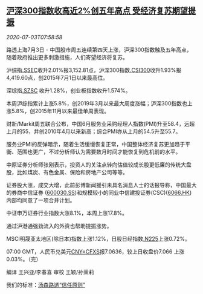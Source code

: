 <!--1593764593000-->
[沪深300指数收高近2%创五年高点 受经济复苏期望提振](https://cn.reuters.com/article/china-stocks-close-0703-fir-idCNKBS2440TH)
------

<div><i>2020-07-03T07:58:58</i></div><div class="StandardArticleBody_body"><p> 路透上海7月3日 - 中国股市周五连续第四天上涨，沪深300指数触及五年高点，随着政府推出更多刺激措施，人们寄望经济将复苏。 </p><p>沪综指<a href="/investing/markets/index?symbol=.SSEC">.SSEC</a>收升2.01%报3,152.81点，沪深300指数<a href="/investing/markets/index?symbol=.CSI300">.CSI300</a>收升1.93%报4,419.60点，创2015年7月1日以来最高位。 </p><p>深综指<a href="/investing/markets/index?symbol=.SZSC">.SZSC</a> 收升1.28%，创业板指数收升1.574%。 </p><p>本周沪综指累计上涨5.8%，创2019年3月以来最大周度涨幅；沪深300指数也上涨5.8%，创2015年11月以来最佳单周表现。 </p><p>财新/Markit周五联合公布，中国6月服务业采购经理人指数(PMI)升至58.4，远超上月的55，并创2010年4月以来新高；综合PMI亦从上月的54.5升至55.7。 </p><p>服务业PMI的反弹暗示，随着生活缓慢恢复正常，中国整体经济复苏更加趋于平衡、范围也更广，不过分析师认为需要数月时间才能恢复到危机前的水平。 </p><p>中原证券分析师张刚表示，投资人的关注点转向估值较成长股更低廉的传统大盘股，比如煤炭、有色金属、保险和房地产公司等等。 </p><p>证券股大涨，成交大增，此前彭博新闻援引未具名消息人士的话报导称，中国最大的券商中信证券 (<span id="symbol_600030.SS_3"><a href="//www.reuters.com/companies/600030.SS">600030.SS</a></span>)和规模较小的同业中信建投证券(CSC)(<span id="symbol_6066.HK_4"><a href="//www.reuters.com/companies/6066.HK">6066.HK</a></span>)内部均同意了一项合并计划。 </p><p>中证申万证券行业指数大涨8.1%，本周上涨17.8%。 </p><p>通过沪港通强劲流入的外资也帮助提振涨势。 </p><p>MSCI明晟亚太地区(除日本)指数上涨1.12%，日股日经指数<a href="/investing/markets/index?symbol=.N225">.N225</a>上涨0.72%。 </p><p>07:00 GMT，人民币兑美元<a href="/investing/currencies/quote?srcCurr=CNY&destCurr=USD">CNY=CFXS</a>报7.0636，较上日收盘价7.066 上涨0.03%。（完） </p><div class="Attribution_container"><div class="Attribution_attribution"><p class="Attribution_content">编译 王兴亚/李春喜 审校 王颖/孙茉莉 </p></div></div><div class="StandardArticleBody_trustBadgeContainer"><span class="StandardArticleBody_trustBadgeTitle">我们的标准：</span><span class="trustBadgeUrl"><a href="https://www.thomsonreuters.cn/content/dam/openweb/documents/pdf/china/brochures/about-us-1.pdf">汤森路透“信任原则”</a></span></div></div>
